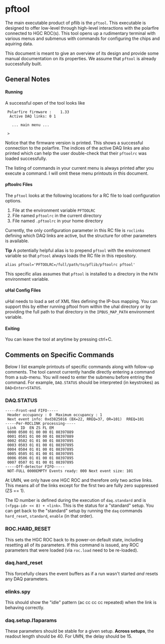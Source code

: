 # pftool

The main executable product of pflib is the `pftool`.
This executable is designed to offer low-level through high-level interactions
with the polarfire connected to HGC ROC(s).
This tool opens up a rudimentary terminal with various menus and submenus with commands
for configuring the chips and aquiring data.

This document is meant to give an overview of its design and provide some
manual documentation on its properties. We assume that `pftool` is already
successfully built.

## General Notes

#### Running
A successful open of the tool looks like
```
 Polarfire firmware :    1.33
  Active DAQ links: 0 1 

   ... main menu ...

 >
```
Notice that the firmware version is printed. 
This shows a successful connection to the polarfire.
The indices of the active DAQ links are also printed which
can help the user double-check that their `pftoolrc` was loaded successfully.

The listing of commands in your current menu is always printed
after you execute a command. I will omit these menu printouts in this document.

#### pftoolrc Files
The `pftool` looks at the following locations for a RC file to load configuration options.
1. File at the environment variable `PFTOOLRC` 
2. File named `pftoolrc` in the current directory
3. File named `.pftoolrc` in your home directory

Currently, the only configuration parameter in this RC file is `roclinks` defining
which DAQ links are active, but the structure for other parameters is available.

**Tip** A potentially helpful alias is to prepend `pftool` with the environment
variable so that `pftool` always loads the RC file in this repository.
```
alias pftool='PFTOOLRC=/full/path/to/pflib/pftoolrc pftool'
```
This specific alias assumes that `pftool` is installed to a directory in the `PATH`
environment variable.

#### uHal Config Files
uHal needs to load a set of XML files defining the IP-bus mapping.
You can support this by either running pftool from within the uhal directory
or by providing the full path to that directory in the `IPBUS_MAP_PATH` environment
variable.

#### Exiting
You can leave the tool at anytime by pressing ctrl+C.

## Comments on Specific Commands
Below I list example printouts of specific commands along
with follow-up comments. The tool cannot currently handle
directly entering a command from a sub-menu. You will need
to enter the submenu before entring the command. For example,
`DAQ.STATUS` should be interpreted (in keystrokes) as `DAQ<Enter>STATUS`.

### DAQ.STATUS
```
-----Front-end FIFO-----
 Header occupancy : 0  Maximum occupancy : 1
 Next event info: 0xd3825016 (BX=22, RREQ=37, OR=101)  RREQ=101
-----Per-ROCLINK processing-----
 Link  ID  EN ZS FL EM
 0000 0500 01 00 00 01 08397889
 0001 0501 01 00 00 01 08397889
 0002 0502 01 01 00 01 08397895
 0003 0503 01 01 00 01 08397895
 0004 0504 01 01 00 01 08397895
 0005 0505 01 01 00 01 08397895
 0006 0506 01 01 00 01 08397895
 0007 0507 01 01 00 01 08397895
-----Off-detector FIFO-----
 NOT-FULL 0000EMPTY Events ready: 000 Next event size: 101
```
At UMN, we only have one HGC ROC and therefore only two active links.
This means all of the links except for the first two are fully zero
suppressed (ZS == 1).

The ID number is defined during the execution of `daq.standard` and is `(<fpga-id> << 8) + <link>`.
This is the status for a "standard" setup. You can get back to the "standard" setup
by running the `daq` commands `hard_reset`, `standard`, `enable` (in that order).

### ROC.HARD\_RESET
This sets the HGC ROC back to its power-on default state, including resetting all of its parameters.
If this command is issued, any ROC parameters that were loaded (via `roc.load` need to be re-loaded).

### daq.hard\_reset
This forcefully clears the event buffers as if a run wasn't started *and* resets any DAQ parameters.

### elinks.spy
This should show the "idle" pattern (ac cc cc cc repeated) when the link is behaving correctly.

### daq.setup.l1aparams
These parameters should be stable for a given setup. **Across setups**, the readout length should be 40. For UMN, the delay should be 15.
